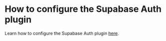 # How to configure the Supabase Auth plugin

Learn how to configure the Supabase Auth plugin [here](https://docs.weweb.io/plugins/auth-systems/supabase-auth.html#plugin-configuration).
